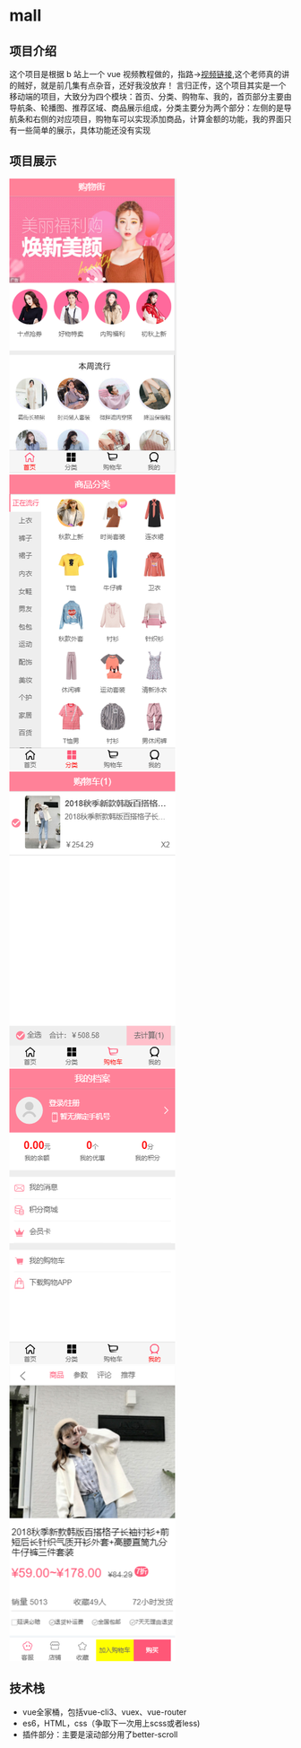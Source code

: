 # mall

## 项目介绍

这个项目是根据 b 站上一个 vue 视频教程做的，指路->[视频链接](https://www.bilibili.com/video/av59594689/?p=1),这个老师真的讲的贼好，就是前几集有点杂音，还好我没放弃！
言归正传，这个项目其实是一个移动端的项目，大致分为四个模块：首页、分类、购物车、我的，首页部分主要由导航条、轮播图、推荐区域、商品展示组成，分类主要分为两个部分：左侧的是导航条和右侧的对应项目，购物车可以实现添加商品，计算金额的功能，我的界面只有一些简单的展示，具体功能还没有实现

## 项目展示
![首页展示](https://github.com/FGstudy/mall/blob/master/src/assets/img/show/homeshow.png)
![分类展示](https://github.com/FGstudy/mall/blob/master/src/assets/img/show/categoryshow.png)
![购物车展示](https://github.com/FGstudy/mall/blob/master/src/assets/img/show/cartshow.png)
![我的展示](https://github.com/FGstudy/mall/blob/master/src/assets/img/show/profileshow.png)
![详情展示](https://github.com/FGstudy/mall/blob/master/src/assets/img/show/detailshow.png)

## 技术栈
- vue全家桶，包括vue-cli3、vuex、vue-router
- es6，HTML，css（争取下一次用上scss或者less)
- 插件部分：主要是滚动部分用了better-scroll
